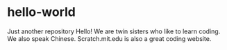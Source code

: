 # hello-world
Just another repository
Hello! We are twin sisters who like to learn coding. We also speak Chinese.
Scratch.mit.edu is also a great coding website.
